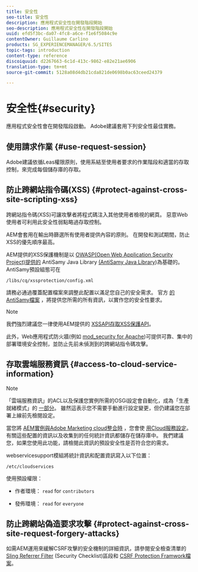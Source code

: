 ```yaml
---
title: 安全性
seo-title: 安全性
description: 應用程式安全性在開發階段開始
seo-description: 應用程式安全性在開發階段開始
uuid: efd5f3bc-da07-4fc8-a6ce-f1e6f5084c9e
contentOwner: Guillaume Carlino
products: SG_EXPERIENCEMANAGER/6.5/SITES
topic-tags: introduction
content-type: reference
discoiquuid: d2267663-6c1d-413c-9862-e82e21ae6906
translation-type: tm+mt
source-git-commit: 5128a08d4db21cda821de0698b0ac63ceed24379

---
```



# 安全性{#security}

應用程式安全性會在開發階段啟動。 Adobe建議套用下列安全性最佳實務。

## 使用請求作業 {#use-request-session}

Adobe建議依循Leas權限原則，使用系結至使用者要求的作業階段和適當的存取控制，來完成每個儲存庫的存取。

## 防止跨網站指令碼(XSS) {#protect-against-cross-site-scripting-xss}

跨網站指令碼(XSS)可讓攻擊者將程式碼注入其他使用者檢視的網頁。 惡意Web使用者可利用此安全性弱點略過存取控制。

AEM會套用在輸出時篩選所有使用者提供內容的原則。 在開發和測試期間，防止XSS的優先順序最高。

AEM提供的XSS保護機制是以 [OWASP(Open Web Application Security Project)提供的](https://www.owasp.org/index.php/Category:OWASP_AntiSamy_Project) AntiSamy Java Library [(AntiSamy Java Library](https://www.owasp.org/))為基礎的。 AntiSamy預設組態可在

`/libs/cq/xssprotection/config.xml`

請務必通過覆蓋配置檔案來調整此配置以滿足您自己的安全需求。 官方 [的AntiSamy檔案](https://www.owasp.org/index.php/Category:OWASP_AntiSamy_Project) ，將提供您所需的所有資訊，以實作您的安全性要求。

>[!NOTE]
>
>我們強烈建議您一律使用AEM提供的 [XSSAPI存取XSS保護API](https://helpx.adobe.com/experience-manager/6-5/sites/developing/using/reference-materials/javadoc/com/adobe/granite/xss/XSSAPI.html)。

此外，Web應用程式防火牆(例如 [mod_security for Apache](https://www.modsecurity.org))可提供可靠、集中的部署環境安全控制，並防止先前未偵測到的跨網站指令碼攻擊。

## 存取雲端服務資訊 {#access-to-cloud-service-information}

>[!NOTE]
>
>「雲端服務資訊」的ACL以及保護您實例所需的OSGi設定會自動化，成為「生產就緒模式」的 [一部分](/help/sites-administering/production-ready.md)。 雖然這表示您不需要手動進行設定變更，但仍建議您在部署上線前先檢閱設定。

當您將 [AEM實例與Adobe Marketing cloud整合時](/help/sites-administering/marketing-cloud.md) ，您會使 [用Cloud服務設定](/help/sites-developing/extending-cloud-config.md)。 有關這些配置的資訊以及收集到的任何統計資訊都儲存在儲存庫中。 我們建議您，如果您使用此功能，請檢閱此資訊的預設安全性是否符合您的需求。

webservicesupport模組將統計資訊和配置資訊寫入以下位置：

`/etc/cloudservices`

使用預設權限：

* 作者環境： `read` for `contributors`

* 發佈環境： `read` for `everyone`

## 防止跨網站偽造要求攻擊 {#protect-against-cross-site-request-forgery-attacks}

如需AEM運用來緩解CSRF攻擊的安全機制的詳細資訊，請參閱安全檢查清單的 [Sling Referrer Filter](/help/sites-administering/security-checklist.md#protect-against-cross-site-request-forgery) (Security Checklist)區段和 [CSRF Protection Framwork檔案](/help/sites-developing/csrf-protection.md)。
